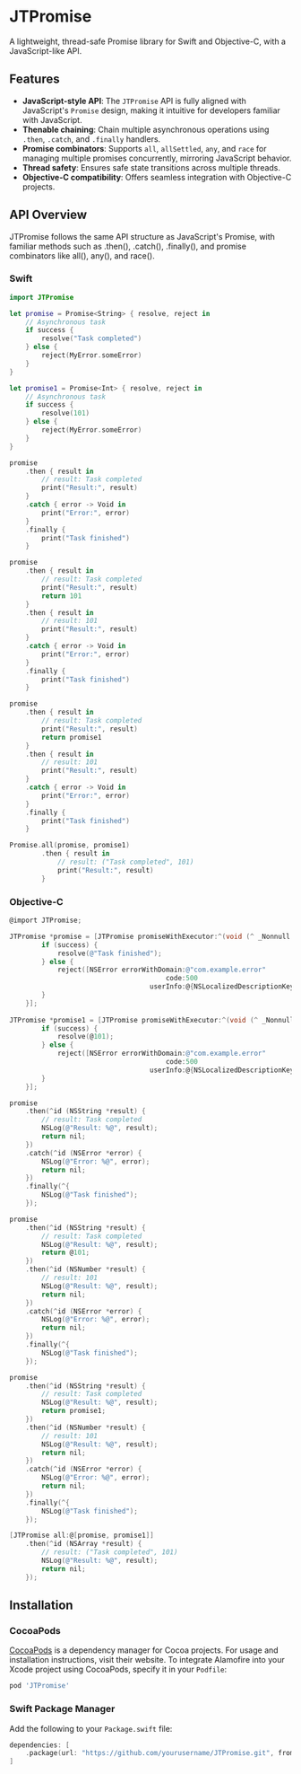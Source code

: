 # JTPromise

A lightweight, thread-safe Promise library for Swift and Objective-C, with a JavaScript-like API.

## Features

- **JavaScript-style API**: The `JTPromise` API is fully aligned with JavaScript's `Promise` design, making it intuitive for developers familiar with JavaScript.
- **Thenable chaining**: Chain multiple asynchronous operations using `.then`, `.catch`, and `.finally` handlers.
- **Promise combinators**: Supports `all`, `allSettled`, `any`, and `race` for managing multiple promises concurrently, mirroring JavaScript behavior.
- **Thread safety**: Ensures safe state transitions across multiple threads.
- **Objective-C compatibility**: Offers seamless integration with Objective-C projects.

## API Overview
JTPromise follows the same API structure as JavaScript's Promise, with familiar methods such as .then(), .catch(), .finally(), and promise combinators like all(), any(), and race().

### Swift
```Swift
import JTPromise

let promise = Promise<String> { resolve, reject in
    // Asynchronous task
    if success {
        resolve("Task completed")
    } else {
        reject(MyError.someError)
    }
}

let promise1 = Promise<Int> { resolve, reject in
    // Asynchronous task
    if success {
        resolve(101)
    } else {
        reject(MyError.someError)
    }
}

promise
    .then { result in
        // result: Task completed
        print("Result:", result)
    }
    .catch { error -> Void in
        print("Error:", error)
    }
    .finally {
        print("Task finished")
    }

promise
    .then { result in
        // result: Task completed
        print("Result:", result)
        return 101
    }
    .then { result in
        // result: 101
        print("Result:", result)
    }
    .catch { error -> Void in
        print("Error:", error)
    }
    .finally {
        print("Task finished")
    }

promise
    .then { result in
        // result: Task completed
        print("Result:", result)
        return promise1
    }
    .then { result in
        // result: 101
        print("Result:", result)
    }
    .catch { error -> Void in
        print("Error:", error)
    }
    .finally {
        print("Task finished")
    }

Promise.all(promise, promise1)
        .then { result in
            // result: ("Task completed", 101)
            print("Result:", result)
        }

```
### Objective-C
```objective-c
@import JTPromise;

JTPromise *promise = [JTPromise promiseWithExecutor:^(void (^ _Nonnull resolve)(id _Nullable), void (^ _Nonnull reject)(NSError * _Nonnull)) {
        if (success) {
            resolve(@"Task finished");
        } else {
            reject([NSError errorWithDomain:@"com.example.error"
                                       code:500
                                   userInfo:@{NSLocalizedDescriptionKey: @"Something went wrong"}]);
        }
    }];
    
JTPromise *promise1 = [JTPromise promiseWithExecutor:^(void (^ _Nonnull resolve)(id _Nullable), void (^ _Nonnull reject)(NSError * _Nonnull)) {
        if (success) {
            resolve(@101);
        } else {
            reject([NSError errorWithDomain:@"com.example.error"
                                       code:500
                                   userInfo:@{NSLocalizedDescriptionKey: @"Something went wrong"}]);
        }
    }];

promise
    .then(^id (NSString *result) {
        // result: Task completed
        NSLog(@"Result: %@", result);
        return nil;
    })
    .catch(^id (NSError *error) {
        NSLog(@"Error: %@", error);
        return nil;
    })
    .finally(^{
        NSLog(@"Task finished");
    });

promise
    .then(^id (NSString *result) {
        // result: Task completed
        NSLog(@"Result: %@", result);
        return @101;
    })
    .then(^id (NSNumber *result) {
        // result: 101
        NSLog(@"Result: %@", result);
        return nil;
    })
    .catch(^id (NSError *error) {
        NSLog(@"Error: %@", error);
        return nil;
    })
    .finally(^{
        NSLog(@"Task finished");
    });

promise
    .then(^id (NSString *result) {
        // result: Task completed
        NSLog(@"Result: %@", result);
        return promise1;
    })
    .then(^id (NSNumber *result) {
        // result: 101
        NSLog(@"Result: %@", result);
        return nil;
    })
    .catch(^id (NSError *error) {
        NSLog(@"Error: %@", error);
        return nil;
    })
    .finally(^{
        NSLog(@"Task finished");
    });

[JTPromise all:@[promise, promise1]]
    .then(^id (NSArray *result) {
        // result: ("Task completed", 101)
        NSLog(@"Result: %@", result);
        return nil;
    });

```


## Installation

### CocoaPods

[CocoaPods](https://cocoapods.org) is a dependency manager for Cocoa projects. For usage and installation instructions, visit their website. To integrate Alamofire into your Xcode project using CocoaPods, specify it in your `Podfile`:

```ruby
pod 'JTPromise'
```

### Swift Package Manager

Add the following to your `Package.swift` file:

```swift
dependencies: [
    .package(url: "https://github.com/yourusername/JTPromise.git", from: "1.0.5")
]
```